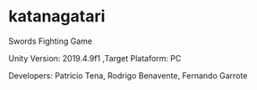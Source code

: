 # katanagatari
Swords Fighting Game

Unity Version: 2019.4.9f1
,Target Plataform: PC

Developers: Patricio Tena, Rodrigo Benavente, Fernando Garrote
